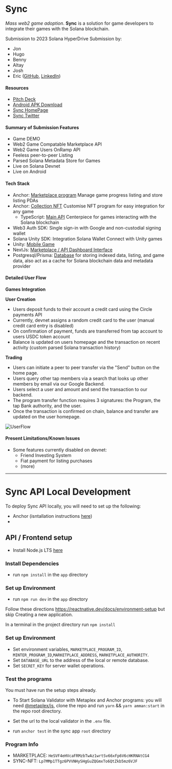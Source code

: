 # Sync

_Mass web2 game adoption_. **Sync** is a solution for game developers to integrate their games with the Solana blockchain.

Submission to 2023 Solana HyperDrive Submission by:

- Jon
- Hugo
- Benny
- Altay
- Josh
- Eric ([GitHub](https://github.com/ymc182), [LinkedIn](https://www.linkedin.com/in/yiu-ming-cheung-8b150a147/))

#### Resources

- [Pitch Deck](#)
- [Android APK Download](#)
- [Sync HomePage](#)
- [Sync Twitter](#)

#### Summary of Submission Features

- Game DEMO
- Web2 Game Compatable Marketplace API
- Web2 Game Users OnRamp API
- Feeless peer-to-peer Listing
- Parsed Solana Metadata Store for Games
- Live on Solana Devnet
- Live on Android

#### Tech Stack

- Anchor: [Marketplace program](./programs/sync-marketplace/) Manage game progress listing and store listing PDAs
- Anchor: [Collection NFT](./programs/sync-nft) Customise NFT program for easy integration for any game
  - TypeScript: [Main API](./app/src/app/api/) Centerpiece for games interacting with the Solana blockchain
- Web3 Auth SDK: Single sign-in with Google and non-custodial signing wallet
- Solana Unity SDK: Integration Solana Wallet Connect with Unity games
- Unity: [Mobile Game]()
- NextJs: [Marketplace / API Dashboard Interface](./backend/src/circle/)
- Postgresql/Prisma: [Database](./app/prisma/) for storing indexed data, listing, and game data, also act as a cache for Solana blockchain data and metadata provider

#### Detailed User Flow

**Games Integration**

**User Creation**

- Users deposit funds to their account a credit card using the Circle payments API
- Currently, devnet assigns a random credit card to the user (manual credit card entry is disabled)
- On confirmation of payment, funds are transferred from tap account to users USDC token account
- Balance is updated on users homepage and the transaction on recent activity (custom parsed Solana transaction history)

**Trading**

- Users can initiate a peer to peer transfer via the "Send" button on the home page.
- Users query other tap members via a search that looks up other members by email via our Google Backend.
- Users select a user and amount and send the transaction to our backend.
- The program transfer function requires 3 signatures: the Program, the tap Bank authority, and the user.
- Once the transaction is confirmed on chain, balance and transfer are updated on the user homepage.

![UserFlow](Pending)

#### Present Limitations/Known Issues

- Some features currently disabled on devnet:
  - Friend Investing System
  - Fiat payment for listing purchases
  - (more)

---

# Sync API Local Development

To deploy Sync API locally, you will need to set up the following:

- Anchor (isntallation instructions [here](https://www.anchor-lang.com/docs/installation))
-

## API / Frontend setup

- Install Node.js LTS [here](https://nodejs.org/en/download/)

### Install Dependencies

- run `npm install` in the `app` directory

### Set up Environment

- run `npm run dev` in the `app` directory

Follow these directions https://reactnative.dev/docs/environment-setup but skip Creating a new application.

In a terminal in the project directory run `npm install`

### Set up Environment

- Set environment variables, `MARKETPLACE_PROGRAM_ID`, `MINTER_PROGRAM_ID`,`MARKETPLACE_ADDRESS`, `MARKETPLACE_AUTHORITY`.
- Set `DATABASE_URL` to the address of the local or remote database.
- Set `SECRET_KEY` for server wallet operations.

### Test the programs

You must have run the setup steps already.

- To Start Solana Validator with Metaplex and Anchor programs: you will need [@metaplex/js](https://github.com/metaplex-foundation/js), clone the repo and run `yarn` && `yarn amman:start` in the repo root directory.

- Set the url to the local validator in the `.env` file.
- run `anchor test` in the sync app `root` directory

### Program Info

- MARKETPLACE: `HeSVF4eHVcaFRMzbTwAz1wrtSv66xFp6V6cHKRNAtCG4`
- SYNC-NFT: `Lp7MMp1TTgz6PVVNHySHgGuZQGmxTo6QtZkb5mz6VJF`
